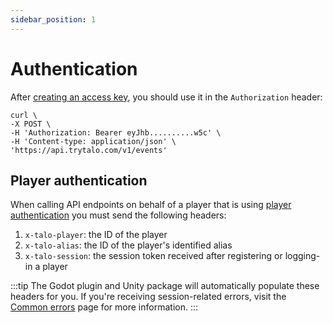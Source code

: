 ```yaml
---
sidebar_position: 1
---
```


# Authentication

After [creating an access key](/docs/unity/install#generate-an-access-key), you should use it in the `Authorization` header:

```
curl \
-X POST \
-H 'Authorization: Bearer eyJhb..........w5c' \
-H 'Content-type: application/json' \
'https://api.trytalo.com/v1/events'
```

## Player authentication

When calling API endpoints on behalf of a player that is using [player authentication](https://trytalo.com/players#authentication) you must send the following headers:
1. `x-talo-player`: the ID of the player
2. `x-talo-alias`: the ID of the player's identified alias
3. `x-talo-session`: the session token received after registering or logging-in a player

:::tip
The Godot plugin and Unity package will automatically populate these headers for you. If you're receiving session-related errors, visit the [Common errors](/docs/http/common-errors#missing-or-invalid-session) page for more information.
:::
